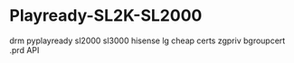 # Playready-SL2K-SL2000
drm pyplayready sl2000 sl3000 hisense lg cheap certs zgpriv bgroupcert .prd API
